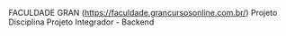 FACULDADE GRAN (https://faculdade.grancursosonline.com.br/)
Projeto Disciplina Projeto Integrador - Backend